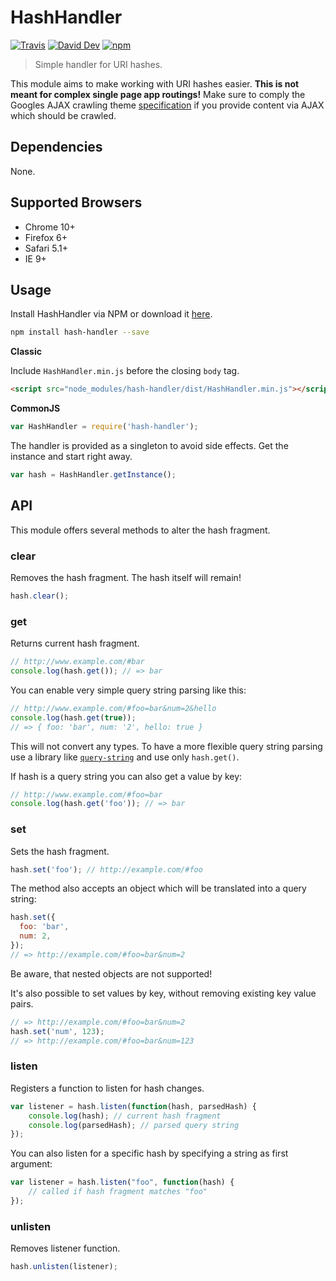 # HashHandler

[![Travis](https://img.shields.io/travis/lgraubner/hash-handler.svg)](https://travis-ci.org/lgraubner/hash-handler) [![David Dev](https://img.shields.io/david/dev/lgraubner/hash-handler.svg)](https://david-dm.org/lgraubner/hash-handler#info=devDependencies) [![npm](https://img.shields.io/npm/v/hash-handler.svg)](https://www.npmjs.com/package/hash-handler)

> Simple handler for URI hashes.

This module aims to make working with URI hashes easier. **This is not meant for complex single page app routings!** Make sure to comply the Googles AJAX crawling theme  [specification](https://developers.google.com/webmasters/ajax-crawling/docs/specification) if you provide content via AJAX which should be crawled.

## Dependencies

None.

## Supported Browsers

* Chrome 10+
* Firefox 6+
* Safari 5.1+
* IE 9+

## Usage

Install HashHandler via NPM or download it [here](https://raw.githubusercontent.com/lgraubner/hash-handler/master/dist/HashHandler.min.js).

```Bash
npm install hash-handler --save
```

**Classic**

Include `HashHandler.min.js` before the closing `body` tag.

```HTML
<script src="node_modules/hash-handler/dist/HashHandler.min.js"></script>
```

**CommonJS**

```JavaScript
var HashHandler = require('hash-handler');
```

The handler is provided as a singleton to avoid side effects. Get the instance and start right away.

```JavaScript
var hash = HashHandler.getInstance();
```

## API

This module offers several methods to alter the hash fragment.

### clear

Removes the hash fragment. The hash itself will remain!

```JavaScript
hash.clear();
```

### get

Returns current hash fragment.

```JavaScript
// http://www.example.com/#bar
console.log(hash.get()); // => bar
```

You can enable very simple query string parsing like this:

```JavaScript
// http://www.example.com/#foo=bar&num=2&hello
console.log(hash.get(true));
// => { foo: 'bar', num: '2', hello: true }
```

This will not convert any types. To have a more flexible query string parsing use a library like [`query-string`](https://github.com/sindresorhus/query-string) and use only `hash.get()`.

If hash is a query string you can also get a value by key:

```JavaScript
// http://www.example.com/#foo=bar
console.log(hash.get('foo')); // => bar
```

### set

Sets the hash fragment.

```JavaScript
hash.set('foo'); // http://example.com/#foo
```

The method also accepts an object which will be translated into a query string:

```JavaScript
hash.set({
  foo: 'bar',
  num: 2,
});
// => http://example.com/#foo=bar&num=2
```

Be aware, that nested objects are not supported!

It's also possible to set values by key, without removing existing key value pairs.

```JavaScript
// => http://example.com/#foo=bar&num=2
hash.set('num', 123);
// => http://example.com/#foo=bar&num=123
```

### listen

Registers a function to listen for hash changes.

```JavaScript
var listener = hash.listen(function(hash, parsedHash) {
    console.log(hash); // current hash fragment
    console.log(parsedHash); // parsed query string
});
```

You can also listen for a specific hash by specifying a string as first argument:

```JavaScript
var listener = hash.listen("foo", function(hash) {
    // called if hash fragment matches "foo"
});
```

### unlisten

Removes listener function.

```JavaScript
hash.unlisten(listener);
```
